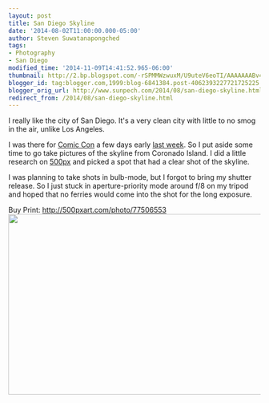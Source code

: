 ```yaml
---
layout: post
title: San Diego Skyline
date: '2014-08-02T11:00:00.000-05:00'
author: Steven Suwatanapongched
tags:
- Photography
- San Diego
modified_time: '2014-11-09T14:41:52.965-06:00'
thumbnail: http://2.bp.blogspot.com/-rSPMMWzwuxM/U9uteV6eoTI/AAAAAAABv4I/k-u3YnqEhJg/s72-c/2014-07-22+at+21-32-55.jpg
blogger_id: tag:blogger.com,1999:blog-6841384.post-4062393227721725225
blogger_orig_url: http://www.sunpech.com/2014/08/san-diego-skyline.html
redirect_from: /2014/08/san-diego-skyline.html
---
```


I really like the city of San Diego. It's a very clean city with little to no smog in the air, unlike Los Angeles.

I was there for <a href="http://www.comic-con.org/cci">Comic Con</a> a few days early <a href="/2014/07/san-diego-comic-con-2014">last week</a>. So I put aside some time to go take pictures of the skyline from Coronado Island. I did a little research on <a href="http://www.500px.com/">500px</a> and picked a spot that had a clear shot of the skyline.

I was planning to take shots in bulb-mode, but I forgot to bring my shutter release. So I just stuck in aperture-priority mode around f/8 on my tripod and hoped that no ferries would come into the shot for the long exposure.

Buy Print: <a href="http://500pxart.com/photo/77506553">http://500pxart.com/photo/77506553</a>
<a href="http://2.bp.blogspot.com/-rSPMMWzwuxM/U9uteV6eoTI/AAAAAAABv4I/k-u3YnqEhJg/s1600/2014-07-22+at+21-32-55.jpg" imageanchor="1"><img border="0" src="http://2.bp.blogspot.com/-rSPMMWzwuxM/U9uteV6eoTI/AAAAAAABv4I/k-u3YnqEhJg/s1600/2014-07-22+at+21-32-55.jpg" height="360" width="640" /></a>

